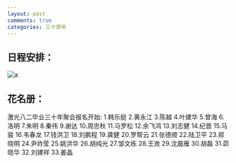 ```yaml
---
layout: post
comments: true
categories: 三十周年
---
```

## 日程安排：

  ![a](https://kkzhjq-ch3302.files.1drv.com/y3mcTdP03eFEwp_fnXUmhBE-ffLxB6-ijhTh34vF1Oj9XR-qnfc8BIU0NdDPF1AR7_aZIwFoLlIZtp44uLtTZd6FC1xnNVpxTGvGyMGCMSaW1HZkDrG2BKxAmwZaNY6lHtHWF0DkUzz1IzpUDV1t5BEwyFrprGQ8jXZBv7YyT-3vrA?width=431&height=660&cropmode=none)  
  
## 花名册：
激光八二毕业三十年聚会报名开始:
1.韩乐挺
2.黄永江
3.陈越
4.叶建华 
5.曾海
6.洛明
7.朱明
8.秦伟
9.谢达
10.周忠秋
11.马罗松
12.余飞鸿
13.刘志健
14.纪晋
15.马骏
16.韦春龙
17.钱洪卫
18.刘鹏程
19.龚健
20.罗帮云
21.张德顺
22.陆卫平
23.郑晓明
24.尹祚莹
25.姚洪华
26.胡纯光
27.邹文栋
28.王浟
29.沈晨雁
30.胡磊
31.茆晓华
32.刘建祥
33.姜晶

